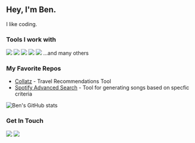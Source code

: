 ## Hey, I'm Ben. 
I like coding.

### Tools I work with
<img src="https://img.shields.io/badge/JavaScript-F7DF1E?style=for-the-badge&logo=javascript&logoColor=black"> <img src="https://img.shields.io/badge/Node.js-43853D?style=for-the-badge&logo=node.js&logoColor=white"> <img src="https://img.shields.io/badge/HTML5-E34F26?style=for-the-badge&logo=html5&logoColor=white"> <img src="https://img.shields.io/badge/CSS3-1572B6?style=for-the-badge&logo=css3&logoColor=white"> <img src="https://img.shields.io/badge/React-20232A?style=for-the-badge&logo=react&logoColor=61DAFB"> 
...and many others


### My Favorite Repos
* <a href="https://github.com/CUBigDataClass/Collatz">Collatz</a> - Travel Recommendations Tool
* <a href="https://github.com/Larjun/Advanced-Spotify-Search">Spotify Advanced Search</a> - Tool for generating songs based on specfic criteria

![Ben's GitHub stats](https://github-readme-stats.vercel.app/api?username=BWedeen&show_icons=true&theme=dark)

### Get In Touch
<a href="https://www.linkedin.com/in/benjaminwedeen540//"><img src="https://img.shields.io/badge/LinkedIn-0077B5?style=for-the-badge&logo=linkedin&logoColor=white"></a> <a href="benwedeen.com"><img src="https://img.shields.io/badge/portfolio-0A0A0A?style=for-the-badge&logo=dev.to&logoColor=white"></a> 
